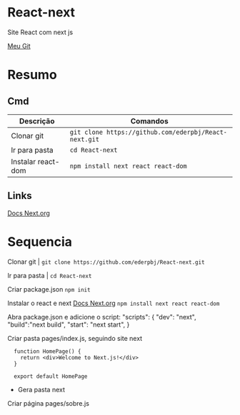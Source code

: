 # React-next
Site React com next js

[Meu Git](https://github.com/ederpbj/React-next)

# Resumo

## Cmd
Descrição | Comandos
-------|----------
Clonar git | `git clone https://github.com/ederpbj/React-next.git`
Ir para pasta | `cd React-next`
Instalar react-dom | `npm install next react react-dom`

## Links
[Docs Next.org](https://nextjs.org/docs/getting-started)

# Sequencia

Clonar git | `git clone https://github.com/ederpbj/React-next.git`

Ir para pasta | `cd React-next`

Criar package.json
`npm init`

Instalar o react e next [Docs Next.org](https://nextjs.org/docs/getting-started)
`npm install next react react-dom`

Abra package.json e adicione o script: 
"scripts": {
  "dev": "next",
  "build":"next build",
  "start": "next start",
}

Criar pasta pages/index.js, seguindo site next
````
  function HomePage() {
    return <div>Welcome to Next.js!</div>
  }

  export default HomePage
````
* Gera pasta next

Criar página pages/sobre.js